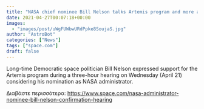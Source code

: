 ```yaml
---
title: "NASA chief nominee Bill Nelson talks Artemis program and more at Senate hearing"
date: 2021-04-27T00:07:18+00:00
images:
  - "images/post/uWgFUWbwURdPpke8SoujaS.jpg"
author: "AstroBot"
categories: ["News"]
tags: ["space.com"]
draft: false
---
```


Long-time Democratic space politician Bill Nelson expressed support for the Artemis program during a three-hour hearing on Wednesday (April 21) considering his nomination as NASA administrator. 

Διαβάστε περισσότερα: https://www.space.com/nasa-administrator-nominee-bill-nelson-confirmation-hearing
